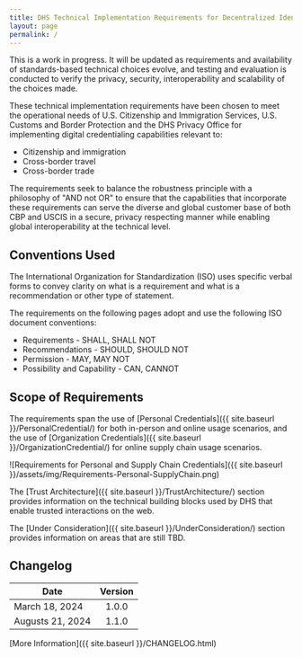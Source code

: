 ```yaml
---
title: DHS Technical Implementation Requirements for Decentralized Identity
layout: page
permalink: /
---
```


<div class="usa-alert usa-alert--info usa-alert--slim">
  <div class="usa-alert__body">
    <p class="usa-alert__text">
      This is a work in progress. It will be updated as requirements and availability of standards-based technical choices  evolve, and testing and evaluation is conducted to verify the privacy, security, interoperability and scalability of the choices made.
    </p>
  </div>
</div>

These technical implementation requirements have been chosen to meet the operational needs of U.S. Citizenship and Immigration Services, U.S. Customs and Border Protection and the DHS Privacy Office for implementing digital credentialing capabilities relevant to:

- Citizenship and immigration
- Cross-border travel
- Cross-border trade

The requirements seek to balance the robustness principle with a philosophy of "AND not OR" to ensure that the capabilities that incorporate these requirements can serve the diverse and global customer base of both CBP and USCIS in a secure, privacy respecting manner while enabling global interoperability at the technical level.

## Conventions Used

The International Organization for Standardization (ISO) uses specific verbal forms to convey clarity on what is a requirement and what is a recommendation or other type of statement.

The requirements on the following pages adopt and use the following ISO document conventions:

- Requirements - SHALL, SHALL NOT
- Recommendations - SHOULD, SHOULD NOT
- Permission - MAY, MAY NOT
- Possibility and Capability - CAN, CANNOT

## Scope of Requirements

The requirements span the use of [Personal Credentials]({{ site.baseurl }}/PersonalCredential/) for both in-person and online usage scenarios, and the use of [Organization Credentials]({{ site.baseurl }}/OrganizationCredential/) for online supply chain usage scenarios. 

![Requirements for Personal and Supply Chain Credentials]({{ site.baseurl }}/assets/img/Requirements-Personal-SupplyChain.png)

The [Trust Architecture]({{ site.baseurl }}/TrustArchitecture/) section provides information on the technical building blocks used by DHS that enable trusted interactions on the web.

The [Under Consideration]({{ site.baseurl }}/UnderConsideration/) section provides information on areas that are still TBD.


## Changelog

| Date             |  Version  |
|------------------|:---------:|
| March 18, 2024   |   1.0.0   |
| Augusts 21, 2024 |   1.1.0   |

[More Information]({{ site.baseurl }}/CHANGELOG.html)
